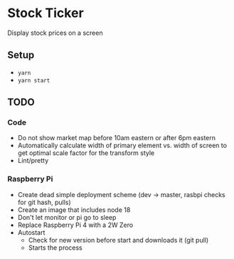 # Stock Ticker

Display stock prices on a screen

## Setup

* `yarn`
* `yarn start`

## TODO

### Code

* Do not show market map before 10am eastern or after 6pm eastern
* Automatically calculate width of primary element vs. width of screen to get optimal scale factor for the transform style
* Lint/pretty

### Raspberry Pi

* Create dead simple deployment scheme (dev -> master, rasbpi checks for git hash, pulls)
* Create an image that includes node 18
* Don't let monitor or pi go to sleep
* Replace Raspberry Pi 4 with a 2W Zero
* Autostart
    * Check for new version before start and downloads it (git pull)
    * Starts the process
